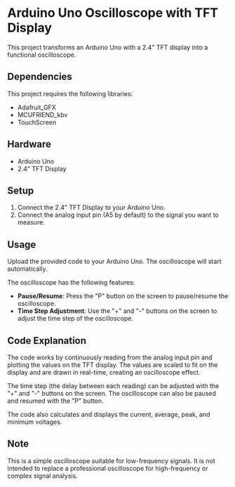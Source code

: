 # Arduino Uno Oscilloscope with TFT Display

This project transforms an Arduino Uno with a 2.4" TFT display into a functional oscilloscope.

## Dependencies

This project requires the following libraries:

- Adafruit_GFX
- MCUFRIEND_kbv
- TouchScreen

## Hardware

- Arduino Uno
- 2.4" TFT Display

## Setup

1. Connect the 2.4" TFT Display to your Arduino Uno.
2. Connect the analog input pin (A5 by default) to the signal you want to measure.

## Usage

Upload the provided code to your Arduino Uno. The oscilloscope will start automatically.

The oscilloscope has the following features:

- **Pause/Resume**: Press the "P" button on the screen to pause/resume the oscilloscope.
- **Time Step Adjustment**: Use the "+" and "-" buttons on the screen to adjust the time step of the oscilloscope.

## Code Explanation

The code works by continuously reading from the analog input pin and plotting the values on the TFT display. The values are scaled to fit on the display and are drawn in real-time, creating an oscilloscope effect.

The time step (the delay between each reading) can be adjusted with the "+" and "-" buttons on the screen. The oscilloscope can also be paused and resumed with the "P" button.

The code also calculates and displays the current, average, peak, and minimum voltages.

## Note

This is a simple oscilloscope suitable for low-frequency signals. It is not intended to replace a professional oscilloscope for high-frequency or complex signal analysis.
